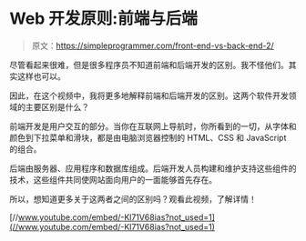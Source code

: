 # Web 开发原则:前端与后端

> 原文：<https://simpleprogrammer.com/front-end-vs-back-end-2/>

尽管看起来很难，但是很多程序员不知道前端和后端开发的区别。我不怪他们。其实这样也可以。

因此，在这个视频中，我将更多地解释前端和后端开发的区别。这两个软件开发领域的主要区别是什么？

前端开发是用户交互的部分。当你在互联网上导航时，你所看到的一切，从字体和颜色到下拉菜单和滑块，都是由电脑浏览器控制的 HTML、CSS 和 JavaScript 的组合。

后端由服务器、应用程序和数据库组成。后端开发人员构建和维护支持这些组件的技术，这些组件共同使网站面向用户的一面能够首先存在。

所以，想知道更多关于这两者之间的区别吗？观看此视频，了解详情！

[//www.youtube.com/embed/-Kl71V68ias?not_used=1](//www.youtube.com/embed/-Kl71V68ias?not_used=1)